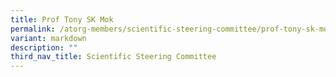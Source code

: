 ```yaml
---
title: Prof Tony SK Mok
permalink: /atorg-members/scientific-steering-committee/prof-tony-sk-mok/
variant: markdown
description: ""
third_nav_title: Scientific Steering Committee
---
```

